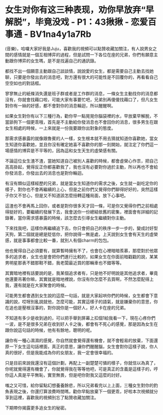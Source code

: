 # 女生对你有这三种表现，劝你早放弃“早解脱”，毕竟没戏 - P1：43揪揪 - 恋爱百事通 - BV1na4y1a7Rb

(音樂)，哈囉大家好我是Juju，喜歡我的視頻可以點贊收藏加關注，有人說男女之間的感情就是一個互相博弈的過程，但是試問一下各位在座的兄弟，你們有願意主動跟你博弈的女生嗎，是不是找遍自己的通訊錄。

都找不出一個願意主動跟自己談談情，說說愛的女生，都是需要自己主動去找她聊，只要是你發出去的消息吧，對方還有很大的可能性是不回覆你的，再看看自己空空如也的對話框。

寥寥無止的紙條消失還是班子群或者是工作群的消息，一條女生主動找你的消息都沒有，你就會找藉口啦，可能大家有事要忙吧，兄弟別再傻傻找藉口了，但凡女生對你有一絲的好感，都不會對你的消息輪迴，所以醒醒啊。

如果女生對你有以下三種行為，勸你早一點晃晃你腦袋裡的水，早放棄早解脫，不當舔狗下一個更乖哦，首先是不主動給你發消息也不會回你的消息，很多男生在跟女生相處的時候，一上來就是一份我要跟你出對象的態度。

那需求感暴露的就像跟魯賓的人一樣，女生根本就不用去猜就知道你喜歡她，當女生知道你喜歡她，並且你沒有確定她喜不喜歡你的那一刻開始，就注定了你們這一場感情的博弈是不平等的，因為這和女生天生的虛榮感有關。

不論這位女生渣不渣，當她知道自己被別人喜歡的時候，都會虛榮心作祟，把自己高高掛起，覺得反正你都喜歡我了，我也沒有必要對你過於主動，所以再也不會給你發消息，你發出去的消息也是對你輪迴。

有沒有類似這樣經歷的兄弟，就是當女生知道你的需求之後，女生就一副吃定你的樣子，對你也不會再繼續的上心，但是之前你們又覺得你們聊得好好的，突然這樣子你又不甘心，但是又不知道該怎麼扭轉這種局面，放下心事吧。

這渣也不會再馬上回你，或者是對你很多天才回一條，可是你又覺得你們之前相處得挺好的，要繼續的發展下去，我會送你一份總結依舊的密集，裡面會有詳細的記錄著，當你需求感暴露的時候，該怎麼去引導女生繼續對你主動。

下來找我吧，這樣你再繼續追下去，你只會把自己的秩序一步一步的，變成討好型天狗，第二個就是總是貶低你，把你說得一無是處，上天說到女生會有天生的虛榮感，就是事事都會比較一番，就別人有個charm的包包。

他也覺得自己必須要有，就算暫時擁有不了，也會在心裡暗暗羨慕，那麼對於他眾多的追求者，女生也是會把你們進行比較的，如果女生在你面前暗戳戳的說，某某男明星那表不錯那鞋不錯，我老闆最近買的那輛車也不錯等等。

其實暗地裡有話要說的是，我某個追求者有，只是他不好明說是其他追求者，畢竟他還要吊著你嘛，其實就是暗地裡說，你沒有你怎麼不去買啊，不然怎麼配得上我，還有就是在大家聚會的時候。

可能男生都會遇到女生說的這麼一句話，就是大家起哄你們的時候，女生都會下意識的說，哎呀別亂說就他，怎麼可能，其實這樣子的語氣，就是嫌棄你的意思，你在追也是壓根沒事的，對你說你是一個好人，好人卡在座的兄弟。

不知道有多少是收到過的，可以把手舉到屏幕上扣個1給我看一下，現在心疼你們一波，是不是很多兄弟在收到好人卡之後，都會有不死心的感覺，那是因為女生在跟你說這句話的時候，他有有餘地，聰明的呢。

讓你有一種心濕濕的感覺，你自然就會覺得還有機會，就不會輕易的放棄，下面還原一下女生這句話裡面，真正的意思，讓你們醒醒腦，女生會對你這樣子說，你人真的很好，但是我能成為你的女朋友，我一定會很幸福的。

只是目前來說我還沒有這個計劃，再配上一副楚楚可憐的樣子，你就信以為真了，你呢就覺得還有機會了，你就覺得我在等等他吧，可是真正的含義是這樣子的，哼你這人真是平平無恥，實至無畏，但是吧你對我又這麼的討好。

嗤之又可惜，給你留點幻想養養餘悲，所以兄弟看完以上上面，三種女生對你的釣魚表現之後，你還打算浪費時間嗎，勸你早點放棄下一個更乖，好啦本次視頻就分享到這裡，喜歡我的視頻別忘了點贊收藏加關注。

下期帶你揭露更多追女生的秘密。